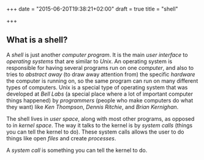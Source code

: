 +++
date = "2015-06-20T19:38:21+02:00"
draft = true
title = "shell"

+++

## What is a shell?

A *shell* is just another *computer program*. It is the main *user interface* to
*operating systems* that are similar to *Unix*. An operating system is
responsible for having several programs run on one *computer*, and also to tries
to *abstract away* (to draw away attention from) the specific *hardware* the
computer is running on, so the same program can run on many different types of
computers. Unix is a special type of operating system that was developed at
*Bell Labs* (a special place where a lot of important computer things happened)
by *programmers* (people who make computers do what they want) like *Ken
Thompson*, *Dennis Ritchie*, and *Brian Kernighan*.

The shell lives in *user space*, along with most other programs, as opposed to
in *kernel space*. The way it talks to the kernel is by *system calls* (things
you can tell the kernel to do).  These system calls allows the user to do things
like open *files* and create *processes*.

A *system call* is something you can tell the kernel to do.
